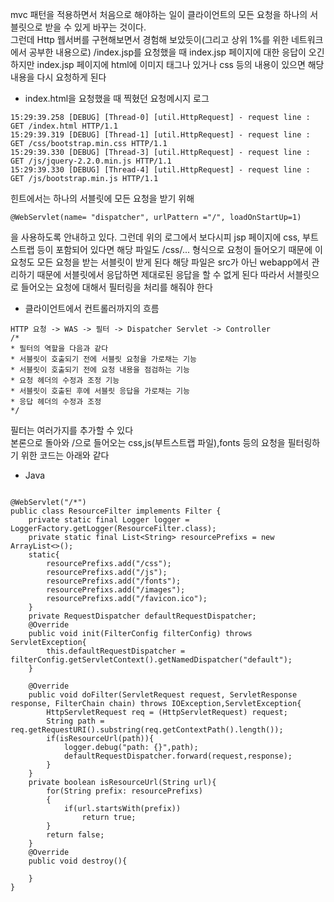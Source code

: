 mvc 패턴을 적용하면서 처음으로 해야하는 일이 클라이언트의 모든 요청을 하나의 서블릿으로 받을 수 있게 바꾸는 것이다.<br>
그런데 Http 웹서버를 구현해보면서 경험해 보았듯이(그리고 상위 1%를 위한 네트워크에서 공부한 내용으로) /index.jsp를 요청했을 때 index.jsp 페이지에 대한 응답이 오긴하지만 
index.jsp 페이지에 html에 이미지 태그나 있거나 css 등의 내용이 있으면 해당 내용을 다시 요청하게 된다<br>

- index.html을 요청했을 때 찍혔던 요청메시지 로그
```
15:29:39.258 [DEBUG] [Thread-0] [util.HttpRequest] - request line : GET /index.html HTTP/1.1
15:29:39.319 [DEBUG] [Thread-1] [util.HttpRequest] - request line : GET /css/bootstrap.min.css HTTP/1.1
15:29:39.330 [DEBUG] [Thread-3] [util.HttpRequest] - request line : GET /js/jquery-2.2.0.min.js HTTP/1.1
15:29:39.330 [DEBUG] [Thread-4] [util.HttpRequest] - request line : GET /js/bootstrap.min.js HTTP/1.1
```

힌트에서는 하나의 서블릿에 모든 요청을 받기 위해 
```
@WebServlet(name= "dispatcher", urlPattern ="/", loadOnStartUp=1)
```
을 사용하도록 안내하고 있다. 그런데 위의 로그에서 보다시피 jsp 페이지에 css, 부트스트랩 등이 포함되어 있다면 해당 파일도 /css/... 형식으로
요청이 들어오기 때문에 이 요청도 모든 요청을 받는 서블릿이 받게 된다 해당 파일은 src가 아닌 webapp에서 관리하기 때문에 서블릿에서 응답하면 
제대로된 응답을 할 수 없게 된다 따라서 서블릿으로 들어오는 요청에 대해서 필터링을 처리를 해줘야 한다

- 클라이언트에서 컨트롤러까지의 흐름
```
HTTP 요청 -> WAS -> 필터 -> Dispatcher Servlet -> Controller
/*
* 필터의 역할을 다음과 같다
* 서블릿이 호출되기 전에 서블릿 요청을 가로채는 기능
* 서블릿이 호출되기 전에 요청 내용을 점검하는 기능
* 요청 헤더의 수정과 조정 기능
* 서블릿이 호출된 후에 서블릿 응답을 가로채는 기능
* 응답 헤더의 수정과 조정
*/
```
필터는 여러가지를 추가할 수 있다<br>
본론으로 돌아와 /으로 들어오는 css,js(부트스트랩 파일),fonts 등의 요청을 필터링하기 위한 코드는 아래와 같다
- Java
```

@WebServlet("/*")
public class ResourceFilter implements Filter {
    private static final Logger logger = LoggerFactory.getLogger(ResourceFilter.class);
    private static final List<String> resourcePrefixs = new ArrayList<>();
    static{
        resourcePrefixs.add("/css");
        resourcePrefixs.add("/js");
        resourcePrefixs.add("/fonts");
        resourcePrefixs.add("/images");
        resourcePrefixs.add("/favicon.ico");
    }
    private RequestDispatcher defaultRequestDispatcher;
    @Override
    public void init(FilterConfig filterConfig) throws ServletException{
        this.defaultRequestDispatcher = filterConfig.getServletContext().getNamedDispatcher("default");
    }

    @Override
    public void doFilter(ServletRequest request, ServletResponse response, FilterChain chain) throws IOException,ServletException{
        HttpServletRequest req = (HttpServletRequest) request;
        String path = req.getRequestURI().substring(req.getContextPath().length());
        if(isResourceUrl(path)){
            logger.debug("path: {}",path);
            defaultRequestDispatcher.forward(request,response);
        }
    }
    private boolean isResourceUrl(String url){
        for(String prefix: resourcePrefixs)
        {
            if(url.startsWith(prefix))
                return true;
        }
        return false;
    }
    @Override
    public void destroy(){

    }
}
```
